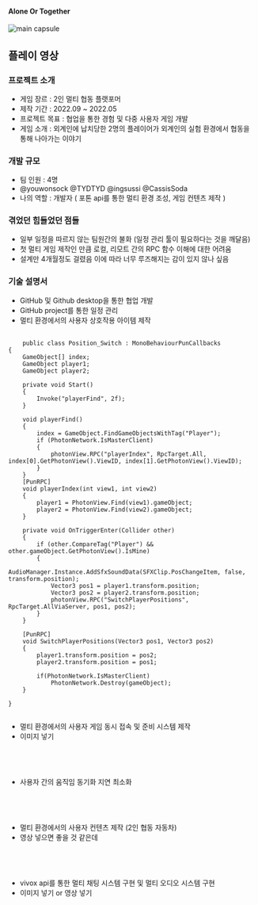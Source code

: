 #### Alone Or Together
![main capsule](https://github.com/TYDTYD/Alone_Or_Together_ver2/assets/48386074/011e6aa9-5e00-4a85-8a09-e9592388c956)
## 플레이 영상

### 프로젝트 소개
- 게임 장르 : 2인 멀티 협동 플랫포머
- 제작 기간 : 2022.09 ~ 2022.05
- 프로젝트 목표 : 협업을 통한 경험 및 다중 사용자 게임 개발
- 게임 소개 : 외계인에 납치당한 2명의 플레이어가 외계인의 실험 환경에서 협동을 통해 나아가는 이야기

### 개발 규모
- 팀 인원 : 4명
- @youwonsock @TYDTYD @ingsussi @CassisSoda
- 나의 역할 : 개발자 ( 포톤 api를 통한 멀티 환경 조성, 게임 컨텐츠 제작 )

### 겪었던 힘들었던 점들
- 일부 일정을 따르지 않는 팀원간의 불화 (일정 관리 툴이 필요하다는 것을 깨달음)
- 첫 멀티 게임 제작인 만큼 로컬, 리모트 간의 RPC 함수 이해에 대한 어려움
- 설계만 4개월정도 걸렸음 이에 따라 너무 루즈해지는 감이 있지 않나 싶음
### 기술 설명서
- GitHub 및 Github desktop을 통한 협업 개발
- GitHub project를 통한 일정 관리
- 멀티 환경에서의 사용자 상호작용 아이템 제작
<pre>
  <code>
    public class Position_Switch : MonoBehaviourPunCallbacks
{
    GameObject[] index;
    GameObject player1;
    GameObject player2;
    
    private void Start()
    {
        Invoke("playerFind", 2f);
    }

    void playerFind()
    {
        index = GameObject.FindGameObjectsWithTag("Player");
        if (PhotonNetwork.IsMasterClient)
        {
            photonView.RPC("playerIndex", RpcTarget.All, index[0].GetPhotonView().ViewID, index[1].GetPhotonView().ViewID);
        }
    }
    [PunRPC]
    void playerIndex(int view1, int view2)
    {
        player1 = PhotonView.Find(view1).gameObject;
        player2 = PhotonView.Find(view2).gameObject;
    }

    private void OnTriggerEnter(Collider other)
    {
        if (other.CompareTag("Player") && other.gameObject.GetPhotonView().IsMine)
        {
            AudioManager.Instance.AddSfxSoundData(SFXClip.PosChangeItem, false, transform.position);
            Vector3 pos1 = player1.transform.position;
            Vector3 pos2 = player2.transform.position;
            photonView.RPC("SwitchPlayerPositions", RpcTarget.AllViaServer, pos1, pos2);
        }
    }

    [PunRPC]
    void SwitchPlayerPositions(Vector3 pos1, Vector3 pos2)
    {
        player1.transform.position = pos2;
        player2.transform.position = pos1;

        if(PhotonNetwork.IsMasterClient)
            PhotonNetwork.Destroy(gameObject);
    }

}
  </code>
</pre>
- 멀티 환경에서의 사용자 게임 동시 접속 및 준비 시스템 제작
- 이미지 넣기
<pre>
  <code>
    
  </code>
</pre>
- 사용자 간의 움직임 동기화 지연 최소화
<pre>
  <code>
    
  </code>
</pre>
- 멀티 환경에서의 사용자 컨텐츠 제작 (2인 협동 자동차)
- 영상 넣으면 좋을 것 같은데
<pre>
  <code>
    
  </code>
</pre>
- vivox api를 통한 멀티 채팅 시스템 구현 및 멀티 오디오 시스템 구현
- 이미지 넣기 or 영상 넣기
<pre>
  <code>
    
  </code>
</pre>
